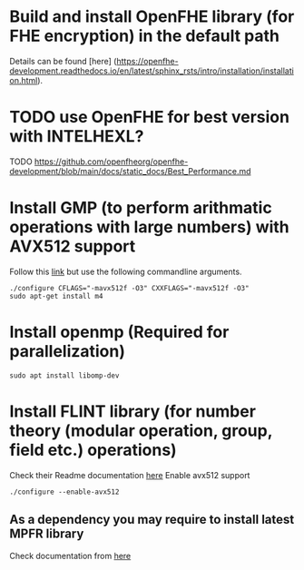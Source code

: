 # Build and install OpenFHE library (for FHE encryption) in the default path

Details can be found [here] (https://openfhe-development.readthedocs.io/en/latest/sphinx_rsts/intro/installation/installation.html).

# TODO use OpenFHE for best version with INTELHEXL?

TODO
https://github.com/openfheorg/openfhe-development/blob/main/docs/static_docs/Best_Performance.md

# Install GMP (to perform arithmatic operations with large numbers) with AVX512 support

Follow this [link](https://gmplib.org/manual/Installing-GMP) but use the following commandline arguments.
```
./configure CFLAGS="-mavx512f -O3" CXXFLAGS="-mavx512f -O3"
sudo apt-get install m4
```

# Install openmp (Required for parallelization)
```
sudo apt install libomp-dev
```

# Install FLINT library (for number theory (modular operation, group, field etc.) operations)
Check their Readme documentation [here](https://github.com/flintlib/flint)
Enable avx512 support
```
./configure --enable-avx512
```

## As a dependency you may require to install latest MPFR library
Check documentation from [here](https://www.mpfr.org/mpfr-current/mpfr.html#Installing-MPFR)